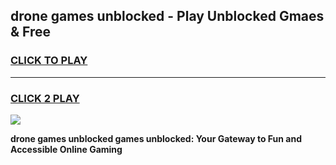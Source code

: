 
## drone games unblocked - Play Unblocked Gmaes & Free
<h3>
<a href="https://premium.freeplayer.one?title=drone_games_unblocked&ref=19F">CLICK TO PLAY</a></h3>
<hr>

<h3>
<a href="https://premium.freeplayer.one?title=drone_games_unblocked&ref=19F">CLICK 2 PLAY</a>
  
</h3>

<a href="https://premium.freeplayer.one?title=drone_games_unblocked&ref=19F/"><img src="https://clearcache.store/games.png"></a>


**drone games unblocked games unblocked: Your Gateway to Fun and Accessible Online Gaming**
